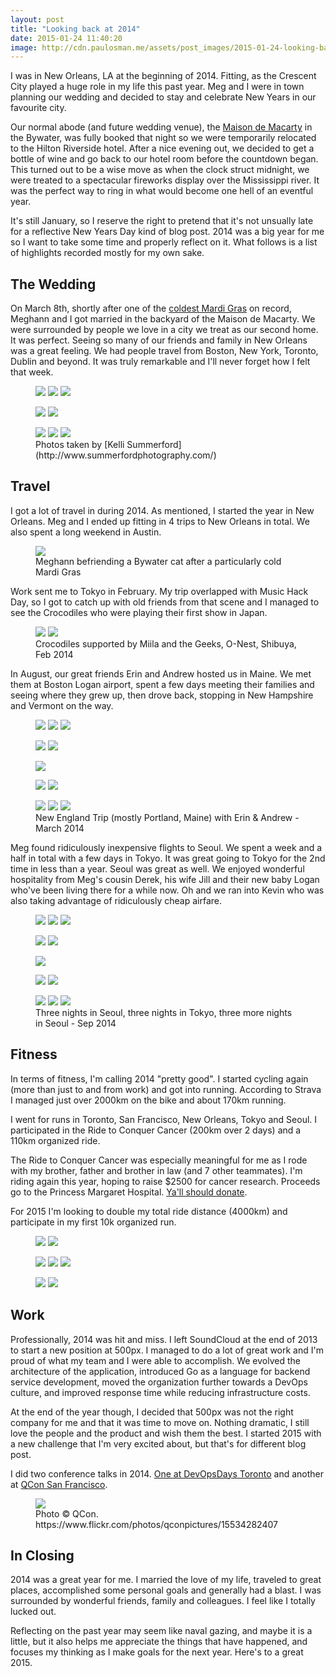 ```yaml
---
layout: post
title: "Looking back at 2014"
date: 2015-01-24 11:40:20
image: http://cdn.paulosman.me/assets/post_images/2015-01-24-looking-back-at-2014/wedding.jpg
---
```


I was in New Orleans, LA at the beginning of 2014. Fitting, as the Crescent City played a huge role
in my life this past year. Meg and I were in town planning our wedding and decided to stay and
celebrate New Years in our favourite city.

Our normal abode (and future wedding venue), the [Maison de Macarty](http://www.maisonmacarty.com/)
in the Bywater, was fully booked that night so we were temporarily relocated to the Hilton Riverside
hotel. After a nice evening out, we decided to get a bottle of wine and go back to our hotel room
before the countdown began.  This turned out to be a wise move as when the clock struct midnight, we
were treated to a spectacular fireworks display over the Mississippi river. It was the perfect way to
ring in what would become one hell of an eventful year.

It's still January, so I reserve the right to pretend that it's not unsually late for a reflective
New Years Day kind of blog post. 2014 was a big year for me so I want to take some time and properly
reflect on it. What follows is a list of highlights recorded mostly for my own sake.

## The Wedding

On March 8th, shortly after one of the [coldest Mardi
Gras](http://www.accuweather.com/en/weather-news/new-orleans-may-sneak-away-wit/23867494) on record,
Meghann and I got married in the backyard of the Maison de Macarty. We were surrounded by people we
love in a city we treat as our second home. It was perfect. Seeing so many of our friends and family
in New Orleans was a great feeling. We had people travel from Boston, New York, Toronto, Dublin and
beyond.  It was truly remarkable and I'll never forget how I felt that week.
<figure class="third">
  <a class="popup" href="{{ "/assets/post_images/2015-01-24-looking-back-at-2014/wedding1.jpg" | prepend: site.url }}"><img src="{{ "/assets/post_images/2015-01-24-looking-back-at-2014/wedding1.jpg" | prepend: site.url }}"></a>
  <a class="popup" href="{{ "/assets/post_images/2015-01-24-looking-back-at-2014/wedding2.jpg" | prepend: site.url }}"><img src="{{ "/assets/post_images/2015-01-24-looking-back-at-2014/wedding2.jpg" | prepend: site.url }}"></a>
  <a class="popup" href="{{ "/assets/post_images/2015-01-24-looking-back-at-2014/wedding3.jpg" | prepend: site.url }}"><img src="{{ "/assets/post_images/2015-01-24-looking-back-at-2014/wedding3.jpg" | prepend: site.url }}"></a>
</figure>
<figure class="half">
  <a class="popup" href="{{ "/assets/post_images/2015-01-24-looking-back-at-2014/wedding4.jpg" | prepend: site.url }}"><img src="{{ "/assets/post_images/2015-01-24-looking-back-at-2014/wedding4.jpg" | prepend: site.url }}"></a>
  <a class="popup" href="{{ "/assets/post_images/2015-01-24-looking-back-at-2014/wedding5.jpg" | prepend: site.url }}"><img src="{{ "/assets/post_images/2015-01-24-looking-back-at-2014/wedding5.jpg" | prepend: site.url }}"></a>
</figure>
<figure class="third">
  <a class="popup" href="{{ "/assets/post_images/2015-01-24-looking-back-at-2014/wedding6.jpg" | prepend: site.url }}"><img src="{{ "/assets/post_images/2015-01-24-looking-back-at-2014/wedding6.jpg" | prepend: site.url }}"></a>
  <a class="popup" href="{{ "/assets/post_images/2015-01-24-looking-back-at-2014/wedding7.jpg" | prepend: site.url }}"><img src="{{ "/assets/post_images/2015-01-24-looking-back-at-2014/wedding7.jpg" | prepend: site.url }}"></a>
  <a class="popup" href="{{ "/assets/post_images/2015-01-24-looking-back-at-2014/wedding8.jpg" | prepend: site.url }}"><img src="{{ "/assets/post_images/2015-01-24-looking-back-at-2014/wedding8.jpg" | prepend: site.url }}"></a>
  <figcaption>Photos taken by [Kelli Summerford](http://www.summerfordphotography.com/)</figcaption>
</figure>

## Travel

I got a lot of travel in during 2014. As mentioned, I started the year in New Orleans. Meg and
I ended up fitting in 4 trips to New Orleans in total. We also spent a long weekend in Austin.
<figure>
  <a class="popup" href="{{ "/assets/post_images/2015-01-24-looking-back-at-2014/bywatercat.jpg" | prepend: site.url }}"><img src="{{ "/assets/post_images/2015-01-24-looking-back-at-2014/bywatercat.jpg" | prepend: site.url }}"></a>
  <figcaption>Meghann befriending a Bywater cat after a particularly cold Mardi Gras</figcaption>
</figure>

Work sent me to Tokyo in February. My trip overlapped with Music Hack Day, so I got to
catch up with old friends from that scene and I managed to see the Crocodiles who were playing
their first show in Japan.
<figure class="half">
  <a class="popup" href="{{ "/assets/post_images/2015-01-24-looking-back-at-2014/crocodiles.jpg" | prepend: site.url }}"><img src="{{ "/assets/post_images/2015-01-24-looking-back-at-2014/crocodiles.jpg" | prepend: site.url }}"></a>
  <a class="popup" href="{{ "/assets/post_images/2015-01-24-looking-back-at-2014/miila.jpg" | prepend: site.url }}"><img src="{{ "/assets/post_images/2015-01-24-looking-back-at-2014/miila.jpg" | prepend: site.url }}"></a>
  <figcaption>Crocodiles supported by Miila and the Geeks, O-Nest, Shibuya, Feb 2014</figcaption>
</figure>

In August, our great friends Erin and Andrew hosted us in Maine. We met them at Boston Logan
airport, spent a few days meeting their families and seeing where they grew up, then drove back,
stopping in New Hampshire and Vermont on the way.
<figure class="third">
  <a class="popup" href="{{ "/assets/post_images/2015-01-24-looking-back-at-2014/ne1.jpg" | prepend: site.url }}"><img src="{{ "/assets/post_images/2015-01-24-looking-back-at-2014/ne1.jpg" | prepend: site.url }}"></a>
  <a class="popup" href="{{ "/assets/post_images/2015-01-24-looking-back-at-2014/ne2.jpg" | prepend: site.url }}"><img src="{{ "/assets/post_images/2015-01-24-looking-back-at-2014/ne2.jpg" | prepend: site.url }}"></a>
  <a class="popup" href="{{ "/assets/post_images/2015-01-24-looking-back-at-2014/ne3.jpg" | prepend: site.url }}"><img src="{{ "/assets/post_images/2015-01-24-looking-back-at-2014/ne3.jpg" | prepend: site.url }}"></a>
</figure>
<figure class="half">
  <a class="popup" href="{{ "/assets/post_images/2015-01-24-looking-back-at-2014/ne4.jpg" | prepend: site.url }}"><img src="{{ "/assets/post_images/2015-01-24-looking-back-at-2014/ne4.jpg" | prepend: site.url }}"></a>
  <a class="popup" href="{{ "/assets/post_images/2015-01-24-looking-back-at-2014/ne5.jpg" | prepend: site.url }}"><img src="{{ "/assets/post_images/2015-01-24-looking-back-at-2014/ne5.jpg" | prepend: site.url }}"></a>
</figure>
<figure>
  <a class="popup" href="{{ "/assets/post_images/2015-01-24-looking-back-at-2014/ne6.jpg" | prepend: site.url }}"><img src="{{ "/assets/post_images/2015-01-24-looking-back-at-2014/ne6.jpg" | prepend: site.url }}"></a>
</figure>
<figure class="half">
  <a class="popup" href="{{ "/assets/post_images/2015-01-24-looking-back-at-2014/ne7.jpg" | prepend: site.url }}"><img src="{{ "/assets/post_images/2015-01-24-looking-back-at-2014/ne7.jpg" | prepend: site.url }}"></a>
  <a class="popup" href="{{ "/assets/post_images/2015-01-24-looking-back-at-2014/ne8.jpg" | prepend: site.url }}"><img src="{{ "/assets/post_images/2015-01-24-looking-back-at-2014/ne8.jpg" | prepend: site.url }}"></a>
</figure>
<figure class="third">
  <a class="popup" href="{{ "/assets/post_images/2015-01-24-looking-back-at-2014/ne9.jpg" | prepend: site.url }}"><img src="{{ "/assets/post_images/2015-01-24-looking-back-at-2014/ne9.jpg" | prepend: site.url }}"></a>
  <a class="popup" href="{{ "/assets/post_images/2015-01-24-looking-back-at-2014/ne10.jpg" | prepend: site.url }}"><img src="{{ "/assets/post_images/2015-01-24-looking-back-at-2014/ne10.jpg" | prepend: site.url }}"></a>
  <a class="popup" href="{{ "/assets/post_images/2015-01-24-looking-back-at-2014/ne11.jpg" | prepend: site.url }}"><img src="{{ "/assets/post_images/2015-01-24-looking-back-at-2014/ne11.jpg" | prepend: site.url }}"></a>
  <figcaption>New England Trip (mostly Portland, Maine) with Erin & Andrew - March 2014</figcaption>
</figure>

Meg found ridiculously inexpensive flights to Seoul. We spent a week and a half in total with a few
days in Tokyo. It was great going to Tokyo for the 2nd time in less than a year. Seoul was great as
well. We enjoyed wonderful hospitality from Meg's cousin Derek, his wife Jill and their new baby Logan
who've been living there for a while now. Oh and we ran into Kevin who was also taking advantage of
ridiculously cheap airfare.

<figure class="third">
  <a class="popup" href="{{ "/assets/post_images/2015-01-24-looking-back-at-2014/korea1.jpg" | prepend: site.url }}"><img src="{{ "/assets/post_images/2015-01-24-looking-back-at-2014/korea1.jpg" | prepend: site.url }}"></a>
  <a class="popup" href="{{ "/assets/post_images/2015-01-24-looking-back-at-2014/korea2.jpg" | prepend: site.url }}"><img src="{{ "/assets/post_images/2015-01-24-looking-back-at-2014/korea2.jpg" | prepend: site.url }}"></a>
  <a class="popup" href="{{ "/assets/post_images/2015-01-24-looking-back-at-2014/korea3.jpg" | prepend: site.url }}"><img src="{{ "/assets/post_images/2015-01-24-looking-back-at-2014/korea3.jpg" | prepend: site.url }}"></a>
</figure>
<figure class="half">
  <a class="popup" href="{{ "/assets/post_images/2015-01-24-looking-back-at-2014/korea4.jpg" | prepend: site.url }}"><img src="{{ "/assets/post_images/2015-01-24-looking-back-at-2014/korea4.jpg" | prepend: site.url }}"></a>
  <a class="popup" href="{{ "/assets/post_images/2015-01-24-looking-back-at-2014/korea5.jpg" | prepend: site.url }}"><img src="{{ "/assets/post_images/2015-01-24-looking-back-at-2014/korea5.jpg" | prepend: site.url }}"></a>
</figure>
<figure>
  <a class="popup" href="{{ "/assets/post_images/2015-01-24-looking-back-at-2014/japan1.jpg" | prepend: site.url }}"><img src="{{ "/assets/post_images/2015-01-24-looking-back-at-2014/japan1.jpg" | prepend: site.url }}"></a>
</figure>
<figure class="half">
  <a class="popup" href="{{ "/assets/post_images/2015-01-24-looking-back-at-2014/japan2.jpg" | prepend: site.url }}"><img src="{{ "/assets/post_images/2015-01-24-looking-back-at-2014/japan2.jpg" | prepend: site.url }}"></a>
  <a class="popup" href="{{ "/assets/post_images/2015-01-24-looking-back-at-2014/japan3.jpg" | prepend: site.url }}"><img src="{{ "/assets/post_images/2015-01-24-looking-back-at-2014/japan3.jpg" | prepend: site.url }}"></a>
</figure>
<figure class="third">
  <a class="popup" href="{{ "/assets/post_images/2015-01-24-looking-back-at-2014/japan4.jpg" | prepend: site.url }}"><img src="{{ "/assets/post_images/2015-01-24-looking-back-at-2014/japan4.jpg" | prepend: site.url }}"></a>
  <a class="popup" href="{{ "/assets/post_images/2015-01-24-looking-back-at-2014/japan5.jpg" | prepend: site.url }}"><img src="{{ "/assets/post_images/2015-01-24-looking-back-at-2014/japan5.jpg" | prepend: site.url }}"></a>
  <a class="popup" href="{{ "/assets/post_images/2015-01-24-looking-back-at-2014/korea6.jpg" | prepend: site.url }}"><img src="{{ "/assets/post_images/2015-01-24-looking-back-at-2014/korea6.jpg" | prepend: site.url }}"></a>
  <figcaption>Three nights in Seoul, three nights in Tokyo, three more nights in Seoul - Sep 2014</figcaption>
</figure>

## Fitness

In terms of fitness, I'm calling 2014 "pretty good". I started cycling again (more than just to and
from work) and got into running. According to Strava I managed just over 2000km on the bike and
about 170km running.

I went for runs in Toronto, San Francisco, New Orleans, Tokyo and Seoul. I participated in the Ride
to Conquer Cancer (200km over 2 days) and a 110km organized ride.

The Ride to Conquer Cancer was especially meaningful for me as I rode with my brother, father and
brother in law (and 7 other teammates). I'm riding again this year, hoping to raise $2500 for cancer
research.  Proceeds go to the Princess Margaret Hospital. [Ya'll should
donate](http://conquercancer.ca/goto/paulosman2015).

For 2015 I'm looking to double my total ride distance (4000km) and participate in my first 10k organized
run.
<figure class="half">
  <a class="popup" href="{{ "/assets/post_images/2015-01-24-looking-back-at-2014/rtcc1.jpg" | prepend: site.url }}"><img src="{{ "/assets/post_images/2015-01-24-looking-back-at-2014/rtcc1.jpg" | prepend: site.url }}"></a>
  <a class="popup" href="{{ "/assets/post_images/2015-01-24-looking-back-at-2014/rtcc2.jpg" | prepend: site.url }}"><img src="{{ "/assets/post_images/2015-01-24-looking-back-at-2014/rtcc2.jpg" | prepend: site.url }}"></a>
</figure>
<figure class="third">
  <a class="popup" href="{{ "/assets/post_images/2015-01-24-looking-back-at-2014/rtcc3.jpg" | prepend: site.url }}"><img src="{{ "/assets/post_images/2015-01-24-looking-back-at-2014/rtcc3.jpg" | prepend: site.url }}"></a>
  <a class="popup" href="{{ "/assets/post_images/2015-01-24-looking-back-at-2014/rtcc4.jpg" | prepend: site.url }}"><img src="{{ "/assets/post_images/2015-01-24-looking-back-at-2014/rtcc4.jpg" | prepend: site.url }}"></a>
  <a class="popup" href="{{ "/assets/post_images/2015-01-24-looking-back-at-2014/rtcc5.jpg" | prepend: site.url }}"><img src="{{ "/assets/post_images/2015-01-24-looking-back-at-2014/rtcc5.jpg" | prepend: site.url }}"></a>
</figure>
<figure class="half">
  <a class="popup" href="{{ "/assets/post_images/2015-01-24-looking-back-at-2014/rtcc6.jpg" | prepend: site.url }}"><img src="{{ "/assets/post_images/2015-01-24-looking-back-at-2014/rtcc6.jpg" | prepend: site.url }}"></a>
  <a class="popup" href="{{ "/assets/post_images/2015-01-24-looking-back-at-2014/rtcc7.jpg" | prepend: site.url }}"><img src="{{ "/assets/post_images/2015-01-24-looking-back-at-2014/rtcc7.jpg" | prepend: site.url }}"></a>
</figure>

## Work

Professionally, 2014 was hit and miss. I left SoundCloud at the end of 2013 to start a new position
at 500px. I managed to do a lot of great work and I'm proud of what my team and I were able to
accomplish. We evolved the architecture of the application, introduced Go as a language for backend
service development, moved the organization further towards a DevOps culture, and improved response
time while reducing infrastructure costs.

At the end of the year though, I decided that 500px was not the right company for me and that it was
time to move on.  Nothing dramatic, I still love the people and the product and wish them the
best. I started 2015 with a new challenge that I'm very excited about, but that's for different blog
post.

I did two conference talks in 2014.  [One at DevOpsDays Toronto](http://vimeo.com/107499529) and
another at [QCon San Francisco](https://qconsf.com/presentation/organizing-your-company-embrace-microservices).
<figure>
  <a class="popup" href="{{ "/assets/post_images/2015-01-24-looking-back-at-2014/qcon.jpg" | prepend: site.url }}"><img src="{{ "/assets/post_images/2015-01-24-looking-back-at-2014/qcon.jpg" | prepend: site.url }}"></a>
<figcaption>Photo &copy; QCon. https://www.flickr.com/photos/qconpictures/15534282407</figcaption>
</figure>

## In Closing

2014 was a great year for me. I married the love of my life, traveled to great places, accomplished
some personal goals and generally had a blast. I was surrounded by wonderful friends, family and
colleagues. I feel like I totally lucked out.

Reflecting on the past year may seem like naval gazing, and maybe it is a little, but it also helps
me appreciate the things that have happened, and focuses my thinking as I make goals for the next
year. Here's to a great 2015.
